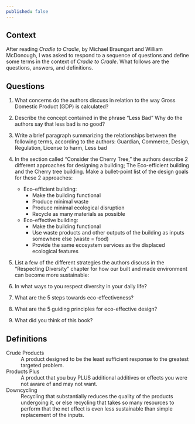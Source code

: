 ```yaml
---
published: false
---
```

## Context
After reading _Cradle to Cradle_, by Michael Braungart and William McDonough, I was asked to respond to a sequence of questions and define some terms in the context of _Cradle to Cradle_. What follows are the questions, answers, and definitions.

## Questions
1. What concerns do the authors discuss in relation to the way Gross Domestic Product (GDP) is calculated?

2. Describe the concept contained in the phrase “Less Bad” Why do the authors say that less bad is no good?

3. Write a brief paragraph summarizing the relationships between the following terms, according to the authors: Guardian, Commerce, Design, Regulation, License to harm, Less bad

4. In the section called “Consider the Cherry Tree,” the authors describe 2 different approaches for designing a building; The Eco-efficient building and the Cherry tree building. Make a bullet-point list of the design goals for these 2 approaches:

   - Eco-efficient building:
		- Make the building functional
    	- Produce minimal waste
    	- Produce minimal ecological disruption
    	- Recycle as many materials as possible
   - Eco-effective building:
    	- Make the building functional
        - Use waste products and other outputs of the building as inputs somewhere else (waste = food)
        - Provide the same ecosystem services as the displaced ecological features

5. List a few of the different strategies the authors discuss in the “Respecting Diversity” chapter for how our built and made environment can become more sustainable:

6. In what ways to you respect diversity in your daily life?

7. What are the 5 steps towards eco-effectiveness?

8. What are the 5 guiding principles for eco-effective design?

9. What did you think of this book?

## Definitions
<dl>
  <dt>Crude Products</dt>
  <dd>A product designed to be the least sufficient response to the greatest targeted problem.</dd>
  <dt>Products Plus</dt>
  <dd>A product that you buy PLUS additional additives or effects you were not aware of and may not want.</dd>
  <dt>Downcycling</dt>
  <dd>Recycling that substantially reduces the quality of the products undergoing it, or else recycling that takes so many resources to perform that the net effect is even less sustainable than simple replacement of the inputs.</dd>
  <dt></dt>
  <dd></dd>
</dl>